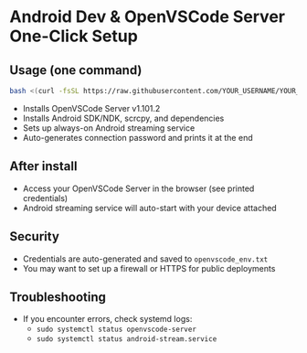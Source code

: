 # Android Dev & OpenVSCode Server One-Click Setup

## Usage (one command)

```sh
bash <(curl -fsSL https://raw.githubusercontent.com/YOUR_USERNAME/YOUR_REPO/main/setup.sh)
```

- Installs OpenVSCode Server v1.101.2
- Installs Android SDK/NDK, scrcpy, and dependencies
- Sets up always-on Android streaming service
- Auto-generates connection password and prints it at the end

## After install

- Access your OpenVSCode Server in the browser (see printed credentials)
- Android streaming service will auto-start with your device attached

## Security

- Credentials are auto-generated and saved to `openvscode_env.txt`
- You may want to set up a firewall or HTTPS for public deployments

## Troubleshooting

- If you encounter errors, check systemd logs:
  - `sudo systemctl status openvscode-server`
  - `sudo systemctl status android-stream.service`